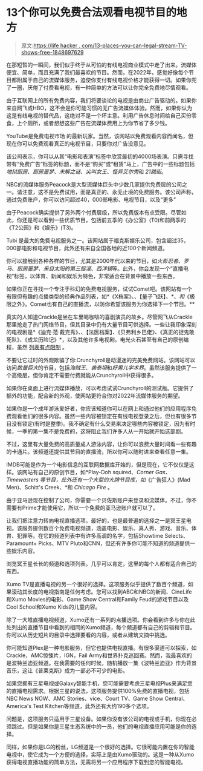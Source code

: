 # 13个你可以免费合法观看电视节目的地方

> 原文:[https://life hacker . com/13-places-you-can-legal-stream-TV-shows-free-1848697629](https://lifehacker.com/13-places-you-can-legally-stream-tv-shows-for-free-1848697629)

在那短暂的一瞬间，我们似乎终于从可怕的有线电视商业模式中走了出来。流媒体便宜、简单，而且充满了我们最喜欢的节目。然而，在2022年，感觉好像每个节目都附属于自己的流媒体服务，迫使你支付有线电视价格才能获得一切。如果你兜了一圈，厌倦了付费看电视，有一种简单的方法可以让你完全免费地尽情观看。

由于互联网上的所有免费内容，我们将要谈论的电视是由商业广告驱动的。如果你来自网飞或HBO，这不会是你可能习惯的无广告流媒体体验。然而，如果你认为这是有线电视的替代品，这绝对不是一个坏主意。利用广告休息时间给自己买份零食，上个厕所，或者想想这些广告在流媒体费用上为你节省了多少钱。

YouTube是免费电视市场 的最新玩家。当然，该网站以免费观看内容而闻名，但现在你可以免费观看真正的电视节目，只要你对广告没意见。

该公司表示，你可以从其“电影和表演”标签中欣赏最初的4000场表演。只需寻找带有“免费广告”标签的标题，而不是“购买”或“租赁”马上，广告中的一些标题包括*地狱厨房*、*厨房噩梦*、*未解之谜*、*尖叫女王*、*怪异艾尔秀*和 *21跳街*。

NBC的流媒体服务Peacock是大型流媒体巨头中少数几家提供免费层的公司之一。请注意，这不是免费试用，而是真正的、永无止境的免费服务。该公司声称，通过免费账户，你可以访问超过40，000部电影、电视节目，以及“更多”

由于Peacock确实提供了另外两个付费层级，所以免费版本有点受限。尽管如此，你还是可以看到一些优质节目，包括前五季的《办公室》(T0)和前两季的《T2公园》和《娱乐》(T3)。

Tubi 是最大的免费电视服务之一。该网站属于福克斯娱乐公司，包含超过35，000部电影和电视节目，此外还有来自全国各地的近100个新闻频道。

你可以接触到各种各样的节目，尤其是2000年代以来的节目，如*火影忍者*、*罗马*、*厨房噩梦、来自太阳的第三摇滚*、*西洋镜*等。此外，你会发现一个“直播电视”标签，以体育、新闻和娱乐为特色，非常适合在背景中播放一些东西。

如果你正在寻找一个专注于科幻的免费电视服务，试试Comet吧。该网站有一个有限但有趣的点播类型的经典作品列表，如*《X档案》*、*、【量子飞跃】、*、*和*《极限之外》。Comet也有自己的直播流，以防你希望该服务为你选择下一个节目。**

真实的人知道Crackle是坐在车里喝咖啡的喜剧演员的故乡。尽管网飞从Crackle那里抢走了热门网络节目，但其目录中仍有大量节目可供选择。一些让我印象深刻的电视剧是*《迪克·范·戴克秀》*、*、【法医档案】*、*《贝弗利乡巴佬》*、*《真正的捉鬼敢死队》*、*《成龙历险记》*，以及其他许多电视剧。电光火石甚至有自己的原创编程，虽然 [列表有点限制](https://en.wikipedia.org/wiki/List_of_Crackle_original_programming) 。

不要让它过时的外观欺骗了你:Crunchyroll是动漫迷的完美免费网站。该网站可以访问*数量巨大*的节目，包括*海贼王*、*袭泰坦*和*好男儿学术界*。虽然该服务提供了一个高级层，但你肯定不需要付费就能从Crunchyroll中获得很多。

如果你在桌面上进行流媒体播放，可以考虑试试Crunchyroll的测试版。它提供了额外的功能，配合新的外观，使网站更符合你对2022年流媒体服务的期望。

如果你是一个成年游泳爱好者，你应该知道你可以在网上和通过他们的应用程序免费观看他们的很多内容。虽然一些内容被锁定在有线电视登录之后，但也有很多节目没有锁定(有时是整季)。我不确定有什么交易来决定哪些内容被锁定，因为有时候，一季的第一集不是免费的，这将阻止我们许多人从一开始就开始这部剧。

不过，这里有大量免费的高质量成人游泳内容，让你可以浪费大量时间看一些有趣的卡通片。该频道还提供其节目的直播流，所以你可以随时进来查看任意一集。

IMDB可能是作为一个电影信息的互联网数据库开始的，但是现在，它不仅仅是这样。该网站有自己的原创节目，如*Play-Doh squired、*Corner Gas、 *Timewasters* 等节目，此外还有一个大型的大牌节目库，如*《广告狂人》(Mad Men)、Schitt's Creek、*和 *Chicago Fire* 。

由于亚马逊现在控制了公司，你需要一个贝佐斯账户来登录和流媒体。不过，你不需要有Prime才能使用它，所以一个免费的亚马逊账户就可以了。

让我们把注意力转向电视直播选项。最好的，也是最普遍的选择之一是冥王星电视。该服务提供数百个免费电视频道，涵盖电影、娱乐、真人秀、游戏、音乐、体育、犯罪等。在它的频道列表中有许多高调的名字，包括Showtime Selects、Paramount+ Picks、MTV Pluto和CNN，但还有许多你可能不知道的频道提供一些娱乐内容。

浏览冥王星长长的频道和选项列表。几乎可以肯定，这里的每个人都有适合自己的东西。

Xumo TV是直播电视的另一个很好的选择。这项服务似乎提供了数百个频道，如果滚动其长度的电视指南是任何考虑。您可以找到ABC和NBC的新闻、CineLife和Xumo Movies的电影、Game Show Central和Family Feud的游戏节目以及Cool School和Xumo Kids的儿童内容。

除了一大堆直播电视频道，Xumo还有一系列的点播选项。你会看到许多与你在此处列出的直播节目中看到的相同的Xumo频道，每个频道都有自己的剪辑和节目。你可以从历史短片的目录中选择要看的内容，或者从建筑文摘中挑选。

你可能知道Plex是一种电影服务，但它也提供电视直播。有很多渠道可以探索，如Crackle，AMC惊悚片，IGN，Fail Army和世界扑克巡回赛。然而，我最喜欢的是波特兰迪亚频道。在我需要的任何时候，随机播放一集《波特兰迪亚》作为背景音乐，这让《普莱克斯》成为一部必不可少的电影。

如果您拥有三星电视或Galaxy智能手机，您可能需要考虑三星电视Plus来满足您的直播电视需求。根据三星的说法，这项服务提供100%免费的直播电视，包括NBC News NOW、AMC Stories、vice、Court TV、Game Show Central、America's Test Kitchen等频道，此外还有大约190多个选项。

问题是，这项服务只适用于三星设备。如果你没有该公司的电视或手机，你现在必须跳过。但是如果你是三星生态系统中的一员，他们的电视直播应用可能是你的选择。

同样，如果你是LG的粉丝，LG频道是一个很好的选择。它很可能内置在你的智能电视中，使它成为一个方便的选择，实际上是由Xumo驱动的。这是一种从Xumo获得电视直播功能的简单方法，无需将另一个应用程序下载到您的智能电视。